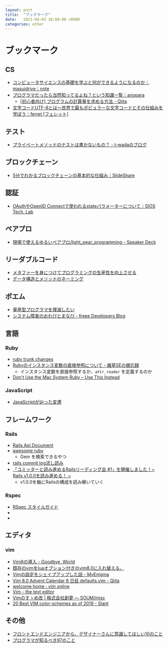 ```yaml
---
layout: post
title:  "ブックマーク"
date:   2021-04-03 16:00:00 +0900
categories: other
---
```


# ブックマーク

## CS

- [コンピュータサイエンスの基礎を学ぶと何ができるようになるのか｜masuidrive｜note](https://note.com/masuidrive/n/n170bdcc6c6bb)
- [プログラマだったら当然知ってるよね？という知識一覧｜anopara](https://anopara.net/2019/05/11/basics-for-programmers)
  - [[初心者向け] プログラムの計算量を求める方法 - Qiita](https://qiita.com/cotrpepe/items/1f4c38cc9d3e3a5f5e9c)
- [文字コードUTF-8とは〜世界で最もポピュラーな文字コードとその仕組みを学ぼう｜ferret [フェレット]](https://ferret-plus.com/7006)

## テスト

- [プライベートメソッドのテストは書かないもの？ - t-wadaのブログ](https://t-wada.hatenablog.jp/entry/should-we-test-private-methods)

## ブロックチェーン

- [5分でわかるブロックチェーンの基本的な仕組み｜SlideShare](https://www.slideshare.net/cookle/5-58379474/)

## 認証

- [OAuthやOpenID Connectで使われるstateパラメーターについて｜SIOS Tech. Lab](https://tech-lab.sios.jp/archives/8492)

## ペアプロ

- [現場で使えるゆるいペアプロ/light_pear_programming - Speaker Deck](https://speakerdeck.com/tatsuosakurai/light-pear-programming)

## リーダブルコード

- [メタファーを身につけてプログラミングの生産性を向上させる](http://simplearchitect.hatenablog.com/entry/2018/07/23/080324)
- [データ構造とメソッドのネーミング](http://blog.codic.jp/2015/02/10/data-structure-and-naming/)

## ポエム

- [量産型プログラマを撲滅したい](https://medium.com/@kuranuki/%E9%87%8F%E7%94%A3%E5%9E%8B%E3%83%97%E3%83%AD%E3%82%B0%E3%83%A9%E3%83%9E%E3%82%92%E6%92%B2%E6%BB%85%E3%81%97%E3%81%9F%E3%81%84-570302a5c243)
- [システム障害のおわびとまなび - freee Developers Blog](https://developers.freee.co.jp/entry/2018/12/22/235610)

## 言語

### Ruby

- [ruby trunk changes](https://ruby-trunk-changes.hatenablog.com/)
- [Rubyのインスタンス変数の直接参照について - 雑草SEの備忘録](https://normalse.hatenablog.jp/entry/2016/08/21/013100)
  - インスタンス変数を直接参照するか、`attr_reader` を定義するのか
- [Don't Use the Mac System Ruby – Use This Instead](https://www.freecodecamp.org/news/do-not-use-mac-system-ruby-do-this-instead/)

### JavaScript

- [JavaScriptが辿った変遷](https://zenn.dev/naoki_mochizuki/articles/46928ccb420ee733f78f)

## フレームワーク

### Rails

- [Rails Api Document](https://api.rubyonrails.org/)
- [awesome ruby](https://awesome-ruby.com/)
  - Gem を検索できるやつ
- [rails commit log流し読み](https://y-yagi.hatenablog.com/)
- [「コミッターと読み進めるRailsリーディング会 #1」を開催しました！~ Rails v1.0.0を読み進める！ ~](https://tech.andpad.co.jp/entry/2020/02/18/092938)
  - v1.0.0を軸にRailsの構成を読み解いていく

### Rspec

- [RSpec スタイルガイド](https://willnet.gitbooks.io/rspec-style-guide/content/)
- [](https://willnet.gitbooks.io/rspec-style-guide/content/)
- [](https://willnet.gitbooks.io/rspec-style-guide/content/)

## エディタ

### vim

- [Vim8の導入 - Goodbye, World](http://coffeegkgk.hatenablog.com/entry/2018/08/14/181542)
- [既存のvimをluaオプション付きのvim8.0に入れ替える。](https://qiita.com/Fendo181/items/8a5545cd7550bd9a3c91)
- [Vimの設定をシェイプアップした話 - MyEnigma](https://myenigma.hatenablog.com/entry/2018/08/13/205942)
- [Vim 8.0 Advent Calendar 8 日目 defaults.vim - Qiita](https://qiita.com/thinca/items/9a42ef9047d44a765bdd)
- [welcome home : vim online](https://www.vim.org/)
- [Vim - the text editor](https://github.com/vim)
- [Vimのすゝめ改 | 株式会社創夢 — SOUM/misc](https://www.soum.co.jp/misc/vim-advanced/)
- [20 Best VIM color-schemes as of 2019 - Slant](https://www.slant.co/topics/480/~best-vim-color-schemes)

## その他

- [フロントエンドエンジニアから、デザイナーさんに意識してほしい10のこと](https://note.mu/pittan/n/n5789d09c5575)
- [プログラマが知るべき97のこと](https://xn--97-273ae6a4irb6e2hsoiozc2g4b8082p.com/)
